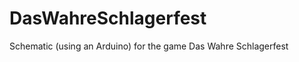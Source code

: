 DasWahreSchlagerfest
====================

Schematic (using an Arduino) for the game Das Wahre Schlagerfest
